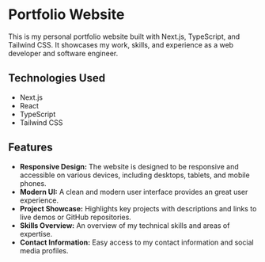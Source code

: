 # Portfolio Website

This is my personal portfolio website built with Next.js, TypeScript, and Tailwind CSS. It showcases my work, skills, and experience as a web developer and software engineer.

## Technologies Used

- Next.js
- React
- TypeScript
- Tailwind CSS

## Features

- **Responsive Design:** The website is designed to be responsive and accessible on various devices, including desktops, tablets, and mobile phones.
- **Modern UI:** A clean and modern user interface provides an great user experience.
- **Project Showcase:** Highlights key projects with descriptions and links to live demos or GitHub repositories.
- **Skills Overview:** An overview of my technical skills and areas of expertise.
- **Contact Information:** Easy access to my contact information and social media profiles.
